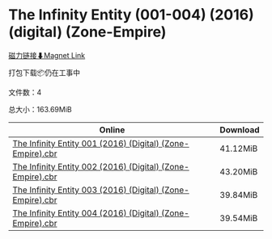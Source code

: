 # The Infinity Entity (001-004) (2016) (digital) (Zone-Empire)

[磁力链接⬇Magnet Link](magnet:?xt=urn:btih:96e18bf246c087480ec3993e93349786be5a1930&dn=The%20Infinity%20Entity%20%28001-004%29%20%282016%29%20%28digital%29%20%28Zone-Empire%29)

打包下载📦仍在工事中

文件数：4

总大小：163.69MiB

Online | Download
--- | ---
[The Infinity Entity 001 (2016) (Digital) (Zone-Empire).cbr](https://github.com/alicewish/markdown/blob/master/comic/Infinity-Entity-001-2016-Digital-Zone-Empire-cbr.md) | 41.12MiB
[The Infinity Entity 002 (2016) (Digital) (Zone-Empire).cbr](https://github.com/alicewish/markdown/blob/master/comic/Infinity-Entity-002-2016-Digital-Zone-Empire-cbr.md) | 43.20MiB
[The Infinity Entity 003 (2016) (Digital) (Zone-Empire).cbr](https://github.com/alicewish/markdown/blob/master/comic/Infinity-Entity-003-2016-Digital-Zone-Empire-cbr.md) | 39.84MiB
[The Infinity Entity 004 (2016) (Digital) (Zone-Empire).cbr](https://github.com/alicewish/markdown/blob/master/comic/Infinity-Entity-004-2016-Digital-Zone-Empire-cbr.md) | 39.54MiB